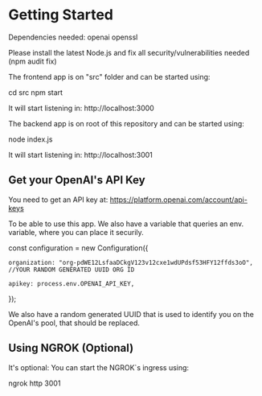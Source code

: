 # Getting Started

Dependencies needed: openai openssl

Please install the latest Node.js and fix all security/vulnerabilities needed (npm audit fix)

The frontend app is on "src" folder and can be started using:

cd src
npm start

It will start listening in: http://localhost:3000

The backend app is on root of this repository and can be started using:

node index.js

It will start listening in: http://localhost:3001

## Get your OpenAI's API Key

You need to get an API key at: https://platform.openai.com/account/api-keys

To be able to use this app. We also have a variable that queries an env. variable, where you can place it securily.

const configuration = new Configuration({

    organization: "org-pdWE12LsfaaDCkgV123v12cxe1wdUPdsf53HFY12ffds3oO", //YOUR RANDOM GENERATED UUID ORG ID

    apikey: process.env.OPENAI_API_KEY,

});

We also have a random generated UUID that is used to identify you on the OpenAI's pool, that should be replaced.

## Using NGROK (Optional)

It's optional: You can start the NGROK`s ingress using:

ngrok http 3001

